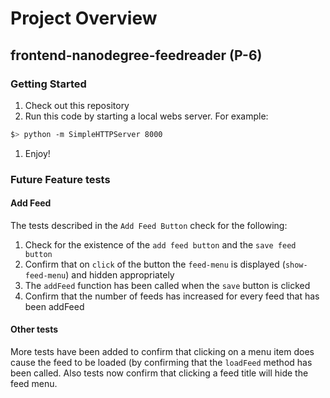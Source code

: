 # Project Overview
## frontend-nanodegree-feedreader (P-6)

### Getting Started
1. Check out this repository
1. Run this code by starting a local webs server. For example:
```bash
$> python -m SimpleHTTPServer 8000
```
1. Enjoy!

### Future Feature tests
#### Add Feed
The tests described in the ```Add Feed Button``` check for the following:
1. Check for the existence of the ```add feed button``` and the ```save feed button```
1. Confirm that on ```click``` of the button the ```feed-menu``` is displayed (```show-feed-menu```) and hidden appropriately
1. The ```addFeed``` function has been called when the ```save``` button is clicked
1. Confirm that the number of feeds has increased for every feed that has been addFeed

#### Other tests
More tests have been added to confirm that clicking on a menu item does cause the feed to be loaded (by confirming that the ```loadFeed``` method has been called. Also tests now confirm that clicking a feed title will hide the feed menu.
